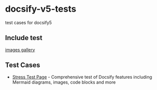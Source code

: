 # docsify-v5-tests
test cases for docsify5

## Include test

[images gallery](./images_gallery/README.md ":include")


## Test Cases

- [Stress Test Page](./stress-test.md) - Comprehensive test of Docsify features including Mermaid diagrams, images, code blocks and more